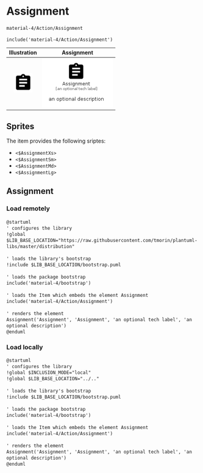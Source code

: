 # Assignment


```text
material-4/Action/Assignment
```

```text
include('material-4/Action/Assignment')
```



| Illustration | Assignment |
| :---: | :---: |
| ![illustration for Illustration](../../material-4/Action/Assignment.png) | ![illustration for Assignment](../../material-4/Action/Assignment.Local.png) |



## Sprites
The item provides the following sriptes:

- `<$AssignmentXs>`
- `<$AssignmentSm>`
- `<$AssignmentMd>`
- `<$AssignmentLg>`





## Assignment

### Load remotely
```plantuml
@startuml
' configures the library
!global $LIB_BASE_LOCATION="https://raw.githubusercontent.com/tmorin/plantuml-libs/master/distribution"

' loads the library's bootstrap
!include $LIB_BASE_LOCATION/bootstrap.puml

' loads the package bootstrap
include('material-4/bootstrap')

' loads the Item which embeds the element Assignment
include('material-4/Action/Assignment')

' renders the element
Assignment('Assignment', 'Assignment', 'an optional tech label', 'an optional description')
@enduml
```

### Load locally
```plantuml
@startuml
' configures the library
!global $INCLUSION_MODE="local"
!global $LIB_BASE_LOCATION="../.."

' loads the library's bootstrap
!include $LIB_BASE_LOCATION/bootstrap.puml

' loads the package bootstrap
include('material-4/bootstrap')

' loads the Item which embeds the element Assignment
include('material-4/Action/Assignment')

' renders the element
Assignment('Assignment', 'Assignment', 'an optional tech label', 'an optional description')
@enduml
```

